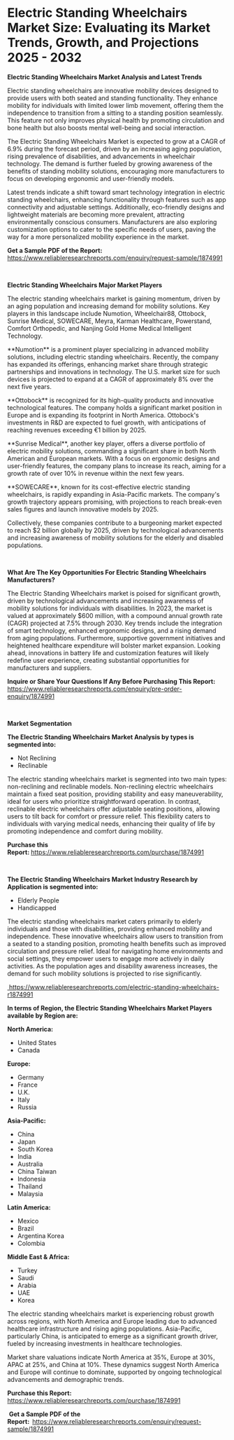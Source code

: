 <p><h1>Electric Standing Wheelchairs Market Size: Evaluating its Market Trends, Growth, and Projections 2025 - 2032</h1></p><p><strong>Electric Standing Wheelchairs Market Analysis and Latest Trends</strong></p>
<p><p>Electric standing wheelchairs are innovative mobility devices designed to provide users with both seated and standing functionality. They enhance mobility for individuals with limited lower limb movement, offering them the independence to transition from a sitting to a standing position seamlessly. This feature not only improves physical health by promoting circulation and bone health but also boosts mental well-being and social interaction.</p><p>The Electric Standing Wheelchairs Market is expected to grow at a CAGR of 6.9% during the forecast period, driven by an increasing aging population, rising prevalence of disabilities, and advancements in wheelchair technology. The demand is further fueled by growing awareness of the benefits of standing mobility solutions, encouraging more manufacturers to focus on developing ergonomic and user-friendly models.</p><p>Latest trends indicate a shift toward smart technology integration in electric standing wheelchairs, enhancing functionality through features such as app connectivity and adjustable settings. Additionally, eco-friendly designs and lightweight materials are becoming more prevalent, attracting environmentally conscious consumers. Manufacturers are also exploring customization options to cater to the specific needs of users, paving the way for a more personalized mobility experience in the market.</p></p>
<p><strong>Get a Sample PDF of the Report:&nbsp;</strong> <a href="https://www.reliableresearchreports.com/enquiry/request-sample/1874991?utm_campaign=3308&utm_medium=2&utm_source=Github&utm_content=ia&utm_term=14042025&utm_id=electric-standing-wheelchairs">https://www.reliableresearchreports.com/enquiry/request-sample/1874991</a></p>
<p>&nbsp;</p>
<p><strong>Electric Standing Wheelchairs Major Market Players</strong></p>
<p><p>The electric standing wheelchairs market is gaining momentum, driven by an aging population and increasing demand for mobility solutions. Key players in this landscape include Numotion, Wheelchair88, Ottobock, Sunrise Medical, SOWECARE, Meyra, Karman Healthcare, Powerstand, Comfort Orthopedic, and Nanjing Gold Home Medical Intelligent Technology.</p><p>**Numotion** is a prominent player specializing in advanced mobility solutions, including electric standing wheelchairs. Recently, the company has expanded its offerings, enhancing market share through strategic partnerships and innovations in technology. The U.S. market size for such devices is projected to expand at a CAGR of approximately 8% over the next five years.</p><p>**Ottobock** is recognized for its high-quality products and innovative technological features. The company holds a significant market position in Europe and is expanding its footprint in North America. Ottobock's investments in R&D are expected to fuel growth, with anticipations of reaching revenues exceeding €1 billion by 2025.</p><p>**Sunrise Medical**, another key player, offers a diverse portfolio of electric mobility solutions, commanding a significant share in both North American and European markets. With a focus on ergonomic designs and user-friendly features, the company plans to increase its reach, aiming for a growth rate of over 10% in revenue within the next few years.</p><p>**SOWECARE**, known for its cost-effective electric standing wheelchairs, is rapidly expanding in Asia-Pacific markets. The company's growth trajectory appears promising, with projections to reach break-even sales figures and launch innovative models by 2025.</p><p>Collectively, these companies contribute to a burgeoning market expected to reach $2 billion globally by 2025, driven by technological advancements and increasing awareness of mobility solutions for the elderly and disabled populations.</p></p>
<p>&nbsp;</p>
<p><strong>What Are The Key Opportunities For Electric Standing Wheelchairs Manufacturers?</strong></p>
<p><p>The Electric Standing Wheelchairs market is poised for significant growth, driven by technological advancements and increasing awareness of mobility solutions for individuals with disabilities. In 2023, the market is valued at approximately $600 million, with a compound annual growth rate (CAGR) projected at 7.5% through 2030. Key trends include the integration of smart technology, enhanced ergonomic designs, and a rising demand from aging populations. Furthermore, supportive government initiatives and heightened healthcare expenditure will bolster market expansion. Looking ahead, innovations in battery life and customization features will likely redefine user experience, creating substantial opportunities for manufacturers and suppliers.</p></p>
<p><strong>Inquire or Share Your Questions If Any Before Purchasing This Report:</strong> <a href="https://www.reliableresearchreports.com/enquiry/pre-order-enquiry/1874991?utm_campaign=3308&utm_medium=2&utm_source=Github&utm_content=ia&utm_term=14042025&utm_id=electric-standing-wheelchairs">https://www.reliableresearchreports.com/enquiry/pre-order-enquiry/1874991</a></p>
<p>&nbsp;</p>
<p><strong>Market Segmentation</strong></p>
<p><strong>The Electric Standing Wheelchairs Market Analysis by types is segmented into:</strong></p>
<p><ul><li>Not Reclining</li><li>Reclinable</li></ul></p>
<p><p>The electric standing wheelchairs market is segmented into two main types: non-reclining and reclinable models. Non-reclining electric wheelchairs maintain a fixed seat position, providing stability and easy maneuverability, ideal for users who prioritize straightforward operation. In contrast, reclinable electric wheelchairs offer adjustable seating positions, allowing users to tilt back for comfort or pressure relief. This flexibility caters to individuals with varying medical needs, enhancing their quality of life by promoting independence and comfort during mobility.</p></p>
<p><strong>Purchase this Report:&nbsp;</strong><a href="https://www.reliableresearchreports.com/purchase/1874991?utm_campaign=3308&utm_medium=2&utm_source=Github&utm_content=ia&utm_term=14042025&utm_id=electric-standing-wheelchairs">https://www.reliableresearchreports.com/purchase/1874991</a></p>
<p>&nbsp;</p>
<p><strong>The Electric Standing Wheelchairs Market Industry Research by Application is segmented into:</strong></p>
<p><ul><li>Elderly People</li><li>Handicapped</li></ul></p>
<p><p>The electric standing wheelchairs market caters primarily to elderly individuals and those with disabilities, providing enhanced mobility and independence. These innovative wheelchairs allow users to transition from a seated to a standing position, promoting health benefits such as improved circulation and pressure relief. Ideal for navigating home environments and social settings, they empower users to engage more actively in daily activities. As the population ages and disability awareness increases, the demand for such mobility solutions is projected to rise significantly.</p></p>
<p><a href="https://www.reliableresearchreports.com/electric-standing-wheelchairs-r1874991?utm_campaign=3308&utm_medium=2&utm_source=Github&utm_content=ia&utm_term=14042025&utm_id=electric-standing-wheelchairs">&nbsp;https://www.reliableresearchreports.com/electric-standing-wheelchairs-r1874991</a></p>
<p><strong>In terms of Region, the Electric Standing Wheelchairs Market Players available by Region are:</strong></p>
<p>
    <p> <strong> North America: </strong>
        <ul>
            <li>United States</li>
            <li>Canada</li>
        </ul>
        </p> 
    <p> <strong> Europe: </strong>
        <ul>
            <li>Germany</li>
            <li>France</li>
            <li>U.K.</li>
            <li>Italy</li>
            <li>Russia</li>
        </ul>
        </p> 
    <p> <strong> Asia-Pacific: </strong>
        <ul>
            <li>China</li>
            <li>Japan</li>
            <li>South Korea</li>
            <li>India</li>
            <li>Australia</li>
            <li>China Taiwan</li>
            <li>Indonesia</li>
            <li>Thailand</li>
            <li>Malaysia</li>
        </ul>
        </p> 
    <p> <strong> Latin America: </strong>
        <ul>
            <li>Mexico</li>
            <li>Brazil</li>
            <li>Argentina Korea</li>
            <li>Colombia</li>
        </ul>
        </p> 
    <p> <strong> Middle East & Africa: </strong>
        <ul>
            <li>Turkey</li>
            <li>Saudi</li>
            <li>Arabia</li>
            <li>UAE</li>
            <li>Korea</li>
        </ul>
    </p>
    </p>
<p><p>The electric standing wheelchairs market is experiencing robust growth across regions, with North America and Europe leading due to advanced healthcare infrastructure and rising aging populations. Asia-Pacific, particularly China, is anticipated to emerge as a significant growth driver, fueled by increasing investments in healthcare technologies. </p><p>Market share valuations indicate North America at 35%, Europe at 30%, APAC at 25%, and China at 10%. These dynamics suggest North America and Europe will continue to dominate, supported by ongoing technological advancements and demographic trends.</p></p>
<p><strong>Purchase this Report: </strong><a href="https://www.reliableresearchreports.com/purchase/1874991?utm_campaign=3308&utm_medium=2&utm_source=Github&utm_content=ia&utm_term=14042025&utm_id=electric-standing-wheelchairs">https://www.reliableresearchreports.com/purchase/1874991</a></p>
<p>&nbsp;<strong>Get a Sample PDF of the Report:&nbsp;&nbsp;</strong><a href="https://www.reliableresearchreports.com/enquiry/request-sample/1874991?utm_campaign=3308&utm_medium=2&utm_source=Github&utm_content=ia&utm_term=14042025&utm_id=electric-standing-wheelchairs">https://www.reliableresearchreports.com/enquiry/request-sample/1874991</a></p>
<p><strong></strong></p>
<p><p></p><p></p><p></p></p>